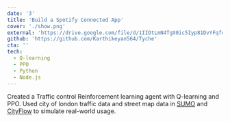 ```yaml
---
date: '3'
title: 'Build a Spotify Connected App'
cover: './show.png'
external: 'https://drive.google.com/file/d/1IIOtLmN4TgX0ic5Iyp81DvYFqforiPuw/view?usp=sharing'
github: 'https://github.com/Karthikeyan564/Tyche'
cta: ''
tech:
  - Q-learning
  - PPO
  - Python
  - Node.js
---
```


Created a Traffic control Reinforcement learning agent with Q-learning and PPO. Used city of london traffic data and street map data in [SUMO](https://www.eclipse.org/sumo/) and [CityFlow](https://cityflow-project.github.io/) to simulate real-world usage.

